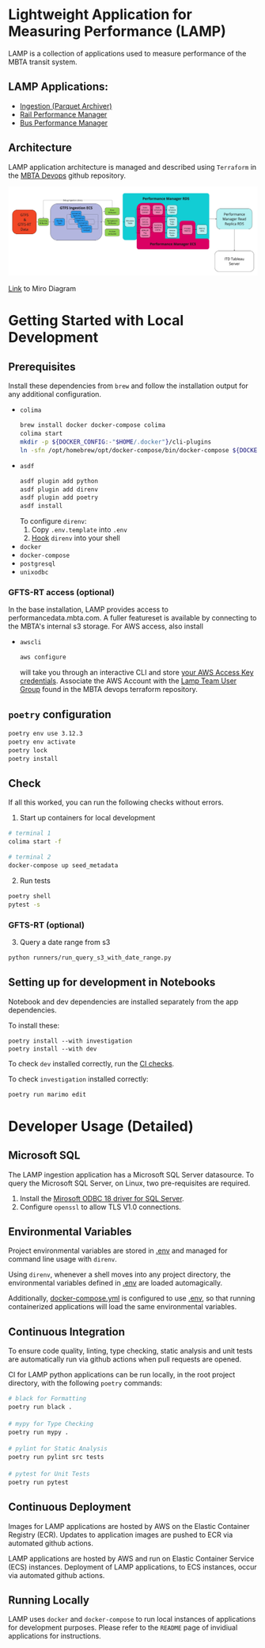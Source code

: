 # Lightweight Application for Measuring Performance (LAMP)
LAMP is a collection of applications used to measure performance of the MBTA transit system.

## LAMP Applications:
* [Ingestion (Parquet Archiver)](src/lamp_py/ingestion/README.md)
* [Rail Performance Manager](src/lamp_py/performance_manager/README.md)
* [Bus Performance Manager](src/lamp_py/bus_performance_manager/README.md)

## Architecture

LAMP application architecture is managed and described using `Terraform` in the [MBTA Devops](https://github.com/mbta/devops) github repository. 

![Architecture Diagram](./architecture.jpg)

[Link](https://miro.com/app/board/uXjVOzXKW9s=/?share_link_id=356679616715) to Miro Diagram

# Getting Started with Local Development
## Prerequisites
Install these dependencies from `brew` and follow the installation output for any additional configuration.
- `colima`
    ```zsh
    brew install docker docker-compose colima
    colima start
    mkdir -p ${DOCKER_CONFIG:-"$HOME/.docker"}/cli-plugins
    ln -sfn /opt/homebrew/opt/docker-compose/bin/docker-compose ${DOCKER_CONFIG:-"$HOME/.docker"}/cli-plugins/docker-compose
    ```
- `asdf`
    ```zsh
    asdf plugin add python
    asdf plugin add direnv
    asdf plugin add poetry
    asdf install
    ```
    To configure `direnv`:
    1. Copy `.env.template` into `.env`
    2. [Hook](https://direnv.net/docs/hook.html) `direnv` into your shell
- `docker`
- `docker-compose`
- `postgresql`
- `unixodbc`

### GFTS-RT access (optional)

In the base installation, LAMP provides access to performancedata.mbta.com.
A fuller featureset is available by connecting to the MBTA's internal s3 storage.
For AWS access, also install
- `awscli`
    ```zsh
    aws configure
    ```
    will take you through an interactive CLI and store [your AWS Access Key credentials](https://docs.aws.amazon.com/IAM/latest/UserGuide/access-key-self-managed.html#Using_CreateAccessKey).
    Associate the AWS Account with the [Lamp Team User Group](https://github.com/mbta/devops/blob/627ab870f51b4bb9967f0f45efaee679e4a7d195/terraform/restricted/iam-user-groups.tf#L204-L213) found in the MBTA devops terraform repository.

## `poetry` configuration
```zsh
poetry env use 3.12.3
poetry env activate  
poetry lock
poetry install
```

## Check
If all this worked, you can run the following checks without errors.

1. Start up containers for local development
```zsh
# terminal 1
colima start -f
```
```zsh
# terminal 2
docker-compose up seed_metadata
```

2. Run tests
```zsh
poetry shell
pytest -s
```

### GFTS-RT (optional)

3. Query a date range from s3
```zsh
python runners/run_query_s3_with_date_range.py
```

## Setting up for development in Notebooks

Notebook and dev dependencies are installed separately from the app dependencies. 

To install these:

```
poetry install --with investigation
poetry install --with dev
```

To check `dev` installed correctly, run the [CI checks](#continuous-integration).

To check `investigation` installed correctly:

```sh 
poetry run marimo edit 
```

# Developer Usage (Detailed)

## Microsoft SQL

The LAMP ingestion application has a Microsoft SQL Server datasource. To query the Microsoft SQL Server, on Linux, two pre-requisites are required.

1. Install the [Mirosoft ODBC 18 driver for SQL Server](https://learn.microsoft.com/en-us/sql/connect/odbc/linux-mac/installing-the-microsoft-odbc-driver-for-sql-server).
2. Configure `openssl` to allow TLS V1.0 connections.

## Environmental Variables

Project environmental variables are stored in [.env](.env) and managed for command line usage with `direnv`.

Using `direnv`, whenever a shell moves into any project directory, the environmental variables defined in [.env](.env) are loaded automagically. 

Additionally, [docker-compose.yml](docker-compose.yml) is configured to use [.env](.env), so that running containerized applications will load the same environmental variables.

## Continuous Integration

To ensure code quality, linting, type checking, static analysis and unit tests are automatically run via github actions when pull requests are opened. 

CI for LAMP python applications can be run locally, in the root project directory, with the following `poetry` commands:
```sh
# black for Formatting
poetry run black .

# mypy for Type Checking
poetry run mypy .

# pylint for Static Analysis
poetry run pylint src tests

# pytest for Unit Tests
poetry run pytest
```

## Continuous Deployment

Images for LAMP applications are hosted by AWS on the Elastic Container Registry (ECR). Updates to application images are pushed to ECR via automated github actions. 

LAMP applications are hosted by AWS and run on Elastic Container Service (ECS) instances. Deployment of LAMP applications, to ECS instances, occur via automated github actions.

## Running Locally

LAMP uses `docker` and `docker-compose` to run local instances of applications for development purposes. Please refer to the `README` page of invidiual applications for instructions. 
